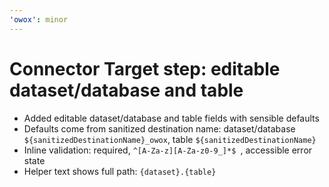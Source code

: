 ```yaml
---
'owox': minor
---
```


# Connector Target step: editable dataset/database and table

- Added editable dataset/database and table fields with sensible defaults
- Defaults come from sanitized destination name: dataset/database `${sanitizedDestinationName}_owox`, table `${sanitizedDestinationName}`
- Inline validation: required, `^[A-Za-z][A-Za-z0-9_]*$ `, accessible error state
- Helper text shows full path: `{dataset}.{table}`
